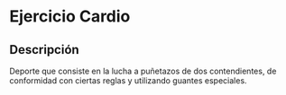 # Ejercicio Cardio

## Descripción
Deporte que consiste en la lucha a puñetazos de dos contendientes, de conformidad con ciertas reglas y utilizando guantes especiales.